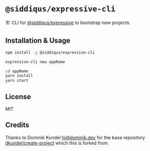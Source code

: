 # `@siddiqus/expressive-cli`

🏗 CLI for [@siddiqus/expressive](https://www.npmjs.com/package/@siddiqus/expressive) to bootstrap new projects.

## Installation & Usage

```bash
npm install -g @siddiqus/expressive-cli

expressive-cli new appName

cd appName
yarn install
yarn start
```

## License
MIT

## Credits
Thanks to Dominik Kundel <hi@dominik.dev> for the base repository [dkundel/create-project](https://github.com/dkundel/create-project) which this is forked from.
